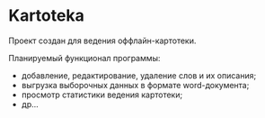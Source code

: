 # Kartoteka

Проект создан для ведения оффлайн-картотеки.

Планируемый функционал программы:
- добавление, редактирование, удаление слов и их описания;
- выгрузка выборочных данных в формате word-документа;
- просмотр статистики ведения картотеки;
- др...
